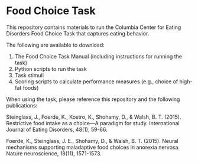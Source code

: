 # Food Choice Task
This repository contains materials to run the Columbia Center for Eating Disorders Food Choice Task that captures eating behavior.

The following are available to download:
1) The Food Choice Task Manual (including instructions for running the task)
2) Python scripts to run the task 
3) Task stimuli
4) Scoring scripts to calculate performance measures (e.g., choice of high-fat foods)

When using the task, please reference this repository and the following publications:

Steinglass, J., Foerde, K., Kostro, K., Shohamy, D., & Walsh, B. T. (2015). Restrictive food intake as a choice—A paradigm for study. International Journal of Eating Disorders, 48(1), 59-66.

Foerde, K., Steinglass, J. E., Shohamy, D., & Walsh, B. T. (2015). Neural mechanisms supporting maladaptive food choices in anorexia nervosa. Nature neuroscience, 18(11), 1571-1573.


